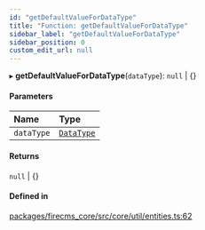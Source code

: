 ```yaml
---
id: "getDefaultValueForDataType"
title: "Function: getDefaultValueForDataType"
sidebar_label: "getDefaultValueForDataType"
sidebar_position: 0
custom_edit_url: null
---
```


▸ **getDefaultValueForDataType**(`dataType`): ``null`` \| {}

#### Parameters

| Name | Type |
| :------ | :------ |
| `dataType` | [`DataType`](../types/DataType.md) |

#### Returns

``null`` \| {}

#### Defined in

[packages/firecms_core/src/core/util/entities.ts:62](https://github.com/FireCMSco/firecms/blob/d45f3739/packages/firecms_core/src/core/util/entities.ts#L62)
